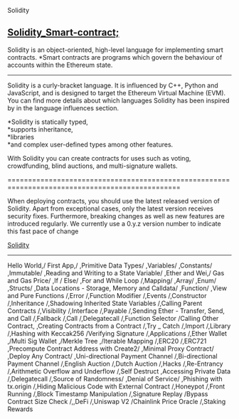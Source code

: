 Solidity

[Solidity_Smart-contract;](https://docs.soliditylang.org/en/v0.8.11/)
-------------------------
Solidity is an object-oriented, high-level language for implementing smart contracts. 
    *Smart contracts are programs which govern the behaviour of accounts within the Ethereum state.
    
-------------------------------------------------------------------------------------------------------
Solidity is a curly-bracket language. 
It is influenced by C++, Python and JavaScript, and is designed to target the Ethereum Virtual Machine (EVM). 
You can find more details about which languages Solidity has been inspired by in the language influences section.



*Solidity is statically typed,                       
*supports inheritance,                               
*libraries                                           
*and complex user-defined types among other features.



With Solidity you can create contracts for uses such as voting, crowdfunding, blind auctions, and multi-signature wallets.

================================================================================================

When deploying contracts, you should use the latest released version of Solidity.
Apart from exceptional cases, only the latest version receives security fixes.
Furthermore, breaking changes as well as new features are introduced regularly. 
We currently use a 0.y.z version number to indicate this fast pace of change

[Solidity ](https://solidity-by-example.org/)
____________________________________________________


Hello World,/
First App,/
,Primitive Data Types/
,Variables/
,Constants/
,Immutable/
,Reading and Writing to a State Variable/
,Ether and Wei,/
Gas and Gas Price/
,If / Else/
,For and While Loop
/,Mapping/
,Array/
,Enum/
,Structs/
,Data Locations - Storage, Memory and Calldata/
,Function/
,View and Pure Functions
/,Error
/,Function Modifier
/,Events
/,Constructor
/,Inheritance
/,Shadowing Inherited State Variables
/,Calling Parent Contracts
/,Visibility
/,Interface
/,Payable
/,Sending Ether - Transfer, Send, and Call
/,Fallback
/,Call
/,Delegatecall
/,Function Selector
/Calling Other Contract,
,Creating Contracts from a Contract
/,Try _ Catch
/,Import
/,Library
/,Hashing with Keccak256
/Verifying Signature
/,Applications
/,Ether Wallet
,/Multi Sig Wallet
,/Merkle Tree
,/Iterable Mapping
/,ERC20
/,ERC721
,Precompute Contract Address with Create2/
,Minimal Proxy Contract/
,Deploy Any Contract/
,Uni-directional Payment Channel
/,Bi-directional Payment Channel
/,English Auction
/,Dutch Auction
/,Hacks
/,Re-Entrancy
/,Arithmetic Overflow and Underflow
/,Self Destruct
,Accessing Private Data
/,Delegatecall
/,Source of Randomness/
,Denial of Service/
,Phishing with tx.origin
/,Hiding Malicious Code with External Contract
/,Honeypot
/,Front Running
/,Block Timestamp Manipulation
/,Signature Replay
/Bypass Contract Size Check
/,,DeFi
/,Uniswap V2
/Chainlink Price Oracle
/,Staking Rewards

